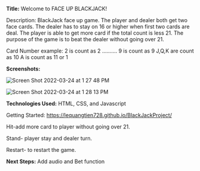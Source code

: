 **Title:** Welcome to FACE UP BLACKJACK!

Description:
BlackJack face up game. The player and dealer both get two face cards. The dealer has to stay on 16 or higher when first two cards are deal. The player is able to get more card if the total count is less 21. The purpose of the game is to beat the dealer without going over 21. 

Card Number example:
2 is count as 2
..........
9 is count as 9
J,Q,K are count as 10
A is count as 11 or 1

**Screenshots:**

![Screen Shot 2022-03-24 at 1 27 48 PM](https://user-images.githubusercontent.com/100500958/159975507-5e54cd77-99c5-4d57-a347-2a0e68c1baa3.png)

![Screen Shot 2022-03-24 at 1 28 13 PM](https://user-images.githubusercontent.com/100500958/159975574-bf231d22-6bcf-4578-926e-046361faa3c6.png)




**Technologies Used:** HTML, CSS, and Javascript

Getting Started: https://lequangtien728.github.io/BlackJackProject/

Hit-add more card to player without going over 21.

Stand- player stay and dealer turn.

Restart- to restart the game.

**Next Steps:** Add audio and Bet function



